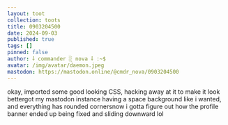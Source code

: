 ```yaml
---
layout: toot
collection: toots
title: 0903204500
date: 2024-09-03
published: true
tags: []
pinned: false
author: ⸸ commander ░ nova ⸸ :~$
avatar: /img/avatar/daemon.jpeg
mastodon: https://mastodon.online/@cmdr_nova/0903204500
---
```


okay, imported some good looking CSS, hacking away at it to make it look bettergot my mastodon instance having a space background like i wanted, and everything has rounded cornersnow i gotta figure out how the profile banner ended up being fixed and sliding downward lol
